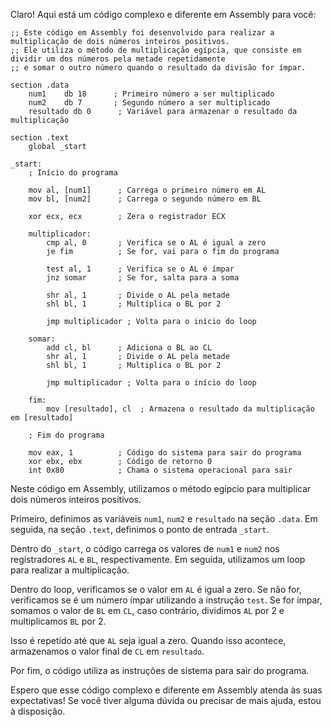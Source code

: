 Claro! Aqui está um código complexo e diferente em Assembly para você:

```
;; Este código em Assembly foi desenvolvido para realizar a multiplicação de dois números inteiros positivos.
;; Ele utiliza o método de multiplicação egípcia, que consiste em dividir um dos números pela metade repetidamente
;; e somar o outro número quando o resultado da divisão for ímpar.

section .data
    num1    db 18      ; Primeiro número a ser multiplicado
    num2    db 7       ; Segundo número a ser multiplicado
    resultado db 0      ; Variável para armazenar o resultado da multiplicação
    
section .text
    global _start
    
_start:
    ; Início do programa
    
    mov al, [num1]      ; Carrega o primeiro número em AL
    mov bl, [num2]      ; Carrega o segundo número em BL
    
    xor ecx, ecx        ; Zera o registrador ECX
    
    multiplicador:
        cmp al, 0       ; Verifica se o AL é igual a zero
        je fim          ; Se for, vai para o fim do programa
        
        test al, 1      ; Verifica se o AL é ímpar
        jnz somar       ; Se for, salta para a soma
        
        shr al, 1       ; Divide o AL pela metade
        shl bl, 1       ; Multiplica o BL por 2
        
        jmp multiplicador ; Volta para o início do loop
        
    somar:
        add cl, bl      ; Adiciona o BL ao CL
        shr al, 1       ; Divide o AL pela metade
        shl bl, 1       ; Multiplica o BL por 2
        
        jmp multiplicador ; Volta para o início do loop
        
    fim:
        mov [resultado], cl  ; Armazena o resultado da multiplicação em [resultado]
        
    ; Fim do programa
    
    mov eax, 1          ; Código do sistema para sair do programa
    xor ebx, ebx        ; Código de retorno 0
    int 0x80            ; Chama o sistema operacional para sair
```

Neste código em Assembly, utilizamos o método egípcio para multiplicar dois números inteiros positivos. 

Primeiro, definimos as variáveis `num1`, `num2` e `resultado` na seção `.data`. Em seguida, na seção `.text`, definimos o ponto de entrada `_start`.

Dentro do `_start`, o código carrega os valores de `num1` e `num2` nos registradores `AL` e `BL`, respectivamente. Em seguida, utilizamos um loop para realizar a multiplicação.

Dentro do loop, verificamos se o valor em `AL` é igual a zero. Se não for, verificamos se é um número ímpar utilizando a instrução `test`. Se for ímpar, somamos o valor de `BL` em `CL`, caso contrário, dividimos `AL` por 2 e multiplicamos `BL` por 2.

Isso é repetido até que `AL` seja igual a zero. Quando isso acontece, armazenamos o valor final de `CL` em `resultado`.

Por fim, o código utiliza as instruções de sistema para sair do programa.

Espero que esse código complexo e diferente em Assembly atenda às suas expectativas! Se você tiver alguma dúvida ou precisar de mais ajuda, estou à disposição.